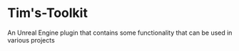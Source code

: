 # Tim's-Toolkit
 An Unreal Engine plugin that contains some functionality that can be used in various projects
